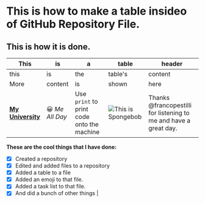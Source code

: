 # This is how to make a table insideo of GitHub Repository File. 

## This is how it is done.

| This | is | a | table | header |
| --- | --- | --- | --- | --- |
| this | is | the | table's | content |
| More | content | is | shown | here |
| [**My University**](https://www.utexas.edu/)| 😀 _Me All Day_ | Use `print` to print code onto the machine | ![This is Spongebob](https://static.wikia.nocookie.net/spongebob/images/d/d7/SpongeBob_stock_art.png/revision/latest?cb=20190921125147) | Thanks @francopestilli for listening to me and have a great day. |


**These are the cool things that I have done:** 
- [x] Created a repository
- [x] Edited and added files to a repository
- [x] Added a table to a file
- [x] Added an emoji to that file.
- [x] Added a task list to that file.
- [x] And did a bunch of other things |

